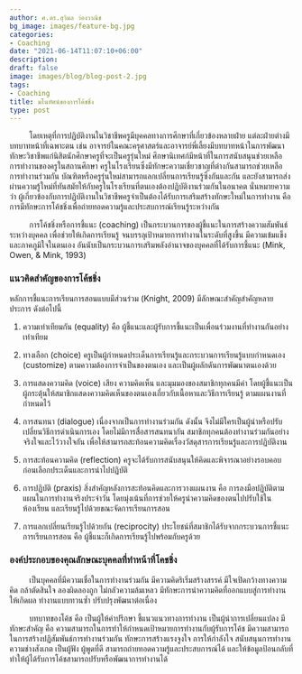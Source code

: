 ```yaml
---
author: ศ.ดร.สุวิมล ว่องวาณิช
bg_image: images/feature-bg.jpg
categories:
- Coaching
date: "2021-06-14T11:07:10+06:00"
description: 
draft: false
image: images/blog/blog-post-2.jpg
tags:
- Coaching
title: มโนทัศน์ของการโค้ชชิ่ง
type: post
---
```




<p style="text-indent:2.5em;">โดยเหตุที่การปฏิบัติงานในวิชาชีพครูมีบุคคลทางการศึกษาที่เกี่ยวข้องหลายฝ่าย แต่ละฝ่ายต่างมีบทบาทหน้าที่เฉพาะตน เช่น อาจารย์ในคณะครุศาสตร์และอาจารย์พี่เลี้ยงมีบทบาทหน้าในการพัฒนาทักษะวิชาชีพแก่นิสิตนักศึกษาครูที่จะเป็นครูรุ่นใหม่ ศึกษานิเทศก์มีหน้าที่ในการสนับสนุนช่วยเหลือ
การทำงานของครูในสถานศึกษา ครูในโรงเรียนซึ่งมีทักษะความเชี่ยวชาญที่ต่างกันสามารถช่วยเหลือ
การทำงานร่วมกัน บัณฑิตหรือครูรุ่นใหม่สามารถแลกเปลี่ยนการเรียนรู้ซึ่งกันและกัน และยังสามารถส่งผ่านความรู้ใหม่ที่ทันสมัยให้กับครูในโรงเรียนที่ตนเองต้องปฏิบัติงานร่วมกันในอนาคต นั่นหมายความว่า ผู้เกี่ยวข้องกับการปฏิบัติงานในวิชาชีพครูจำเป็นต้องได้รับการเสริมสร้างทักษะใหม่ในการทำงาน คือ การมีทักษะการโค้ชชิ่งเพื่อถ่ายทอดความรู้และประสบการณ์เรียนรู้ระหว่างกัน</p>


<p style="text-indent:2.5em;">การโค้ชชิ่งหรือการชี้แนะ (coaching) เป็นกระบวนการของผู้ชี้แนะในการสร้างความสัมพันธ์ระหว่างบุคคล เพื่อช่วยให้เกิดการเรียนรู้ จนบรรลุเป้าหมายการทำงานในระดับที่สูงขึ้น มีความเข้มแข็ง และภาคภูมิใจในตนเอง อันนับเป็นกระบวนการเสริมพลังอำนาจของบุคคลที่ได้รับการชี้แนะ (Mink, Owen, & Mink, 1993)</p> 



### แนวคิดสำคัญของการโค้ชชิ่ง

หลักการชี้แนะการเรียนการสอนแบบมีส่วนร่วม (Knight, 2009) มีลักษณะสำคัญสำคัญหลายประการ ดังต่อไปนี้


1. ความเท่าเทียมกัน (equality) คือ ผู้ชี้แนะและผู้รับการชี้แนะเป็นเพื่อนร่วมงานที่ทำงานกันอย่างเท่าเทียม 

2. ทางเลือก (choice) ครูเป็นผู้กำหนดประเด็นการเรียนรู้และกระบวนการเรียนรู้แบบกำหนดเอง (customize) ตามความต้องการจำเป็นของตนเอง และเป็นผู้ผลักดันการพัฒนาตนเองด้วย

3. การแสดงความคิด (voice) เสียง ความคิดเห็น และมุมมองของสมาชิกทุกคนมีค่า โดยผู้ชี้แนะเป็นผู้กระตุ้นให้สมาชิกแสดงความคิดเห็นของตนเองเกี่ยวกับเนื้อหาและวิธีการเรียนรู้ ตามแผนงานที่กำหนดไว้ 

4. การสนทนา (dialogue) เนื่องจากเป็นการทำงานร่วมกัน ดังนั้น จึงไม่มีใครเป็นผู้นำหรือปรับเปลี่ยนวิธีการดำเนินการเอง โดยไม่มีการสื่อสารสนทนากัน สมาชิกทุกคนต้องทำงานร่วมกันอย่างจริงใจและไว้วางใจกัน เพื่อให้สามารถสะท้อนความคิดเรื่องวัสดุสารการเรียนรู้และการปฏิบัติงาน


5. การสะท้อนความคิด (reflection) ครูจะได้รับการสนับสนุนให้คิดและพิจารณาอย่างรอบคอบก่อนเลือกประเด็นและการนำไปปฏิบัติ 


6. การปฏิบัติ (praxis) สิ่งสำคัญหลังการสะท้อนคิดและการวางแผนงาน คือ การลงมือปฏิบัติตามแผนในการทำงานจริงประจำวัน โดยมุ่งเน้นที่การช่วยให้ครูนำความคิดของตนไปปรับใช้ในห้องเรียน และเรียนรู้ไปด้วยขณะจัดการเรียนการสอน

7. การแลกเปลี่ยนเรียนรู้ไปด้วยกัน (reciprocity) ประโยชน์ที่สมาชิกได้รับจากกระบวนการชี้แนะการเรียนการสอน คือ ผู้ชี้แนะก็เกิดการเรียนรู้ไปพร้อมกับครูด้วย 




### องค์ประกอบของคุณลักษณะบุคคลที่ทำหน้าที่โคชชิ่ง

<p style="text-indent:2.5em;">เป็นบุคคลที่มีความเชื่อในการทำงานร่วมกัน มีความคิดริเริ่มสร้างสรรค์ มีใจเปิดกว้างทางความคิด กล้าตัดสินใจ ลองผิดลองถูก ไม่กลัวความล้มเหลว มีทักษะการนำความคิดที่ออกแบบสู่การทำงานให้เกิดผล ทำงานแบบทวนซ้ำ ปรับปรุงพัฒนาต่อเนื่อง</p>


<p style="text-indent:2.5em;">บทบาทของโค้ช คือ เป็นผู้ให้คำปรึกษา ชี้แนวแนวทางการทำงาน เป็นผู้นำการเปลี่ยนแปลง มีทักษะสำคัญ คือ ความสามารถในการทำให้กำหนดเป้าหมายการทำงานกับผู้รับการโค้ช มีความสามารถในการสร้างปฏิสัมพันธ์การทำงานร่วมกัน ทักษะการสร้างแรงจูงใจ การให้กำลังใจ สนับสนุนการทำงาน ความช่างสังเกต เป็นผู้ฟัง ผู้พูดที่ดี สามารถถ่ายทอดความรู้และประสบการณ์ได้ และให้ข้อมูลป้อนกลับที่ทำให้ผู้ได้รับการโค้ชสามารถปรับหรือพัฒนาการทำงานได้</p>



